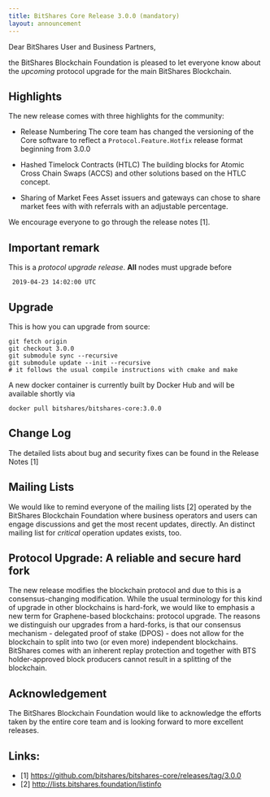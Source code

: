```yaml
---
title: BitShares Core Release 3.0.0 (mandatory)
layout: announcement
---
```


Dear BitShares User and Business Partners,

the BitShares Blockchain Foundation is pleased to let everyone know
about the *upcoming* protocol upgrade for the main BitShares Blockchain.

Highlights
----------

The new release comes with three highlights for the community:

* Release Numbering
  The core team has changed the versioning of the Core software to
  reflect a `Protocol.Feature.Hotfix` release format beginning from
  3.0.0

* Hashed Timelock Contracts (HTLC)
  The building blocks for Atomic Cross Chain Swaps (ACCS) and other
  solutions based on the HTLC concept.

* Sharing of Market Fees
  Asset issuers and gateways can chose to share market fees with with
  referrals with an adjustable percentage.

We encourage everyone to go through the release notes [1].

Important remark
----------------

This is a *protocol upgrade release*. **All** nodes must upgrade before

     2019-04-23 14:02:00 UTC

Upgrade
-------

This is how you can upgrade from source:

    git fetch origin
    git checkout 3.0.0
    git submodule sync --recursive
    git submodule update --init --recursive
    # it follows the usual compile instructions with cmake and make

A new docker container is currently built by Docker Hub and will be
available shortly via

    docker pull bitshares/bitshares-core:3.0.0

Change Log
----------

The detailed lists about bug and security fixes can be found in the
Release Notes [1]

Mailing Lists
-------------

We would like to remind everyone of the mailing lists [2] operated
by the BitShares Blockchain Foundation where business operators
and users can engage discussions and get the most recent updates,
directly. An distinct mailing list for *critical* operation updates
exists, too.

Protocol Upgrade: A reliable and secure hard fork
-------------------------------------------------

The new release modifies the blockchain protocol and due to this is a
consensus-changing modification. While the usual terminology for this
kind of upgrade in other blockchains is hard-fork, we would like to
emphasis a new term for Graphene-based blockchains: protocol upgrade.
The reasons we distinguish our upgrades from a hard-forks, is that our
consensus mechanism - delegated proof of stake (DPOS) - does not allow
for the blockchain to split into two (or even more) independent
blockchains. BitShares comes with an inherent replay protection and
together with BTS holder-approved block producers cannot result in a
splitting of the blockchain.

Acknowledgement
---------------

The BitShares Blockchain Foundation would like to acknowledge the
efforts taken by the entire core team and is looking forward to more
excellent releases.

Links:
------

- [1] https://github.com/bitshares/bitshares-core/releases/tag/3.0.0
- [2] http://lists.bitshares.foundation/listinfo
